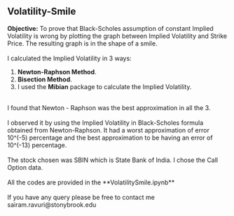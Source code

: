 ## Volatility-Smile


**Objective:** To prove that Black-Scholes assumption of constant Implied Volatility is wrong by plotting the graph between Implied Volatility and Strike Price. The resulting graph is in the shape of a smile. <br />
<br />
I calculated the Implied Volatility in 3 ways: <br />
1) **Newton-Raphson Method**. <br />
2) **Bisection Method**. <br />
3) I used the **Mibian** package to calculate the Implied Volatility. <br />
<br />
I found that Newton - Raphson was the best approximation in all the 3. <br />
<br />
I observed it by using the Implied Volatility in Black-Scholes formula obtained from Newton-Raphson. It had a worst approximation of error 10^(-5) percentage and the best approximation to be having an error of 10^(-13) percentage.
<br />
<br />
The stock chosen was SBIN which is State Bank of India. I chose the Call Option data. <br />
<br />
All the codes are provided in the **VolatilitySmile.ipynb** <br />
<br />
If you have any query please be free to contact me sairam.ravuri@stonybrook.edu

